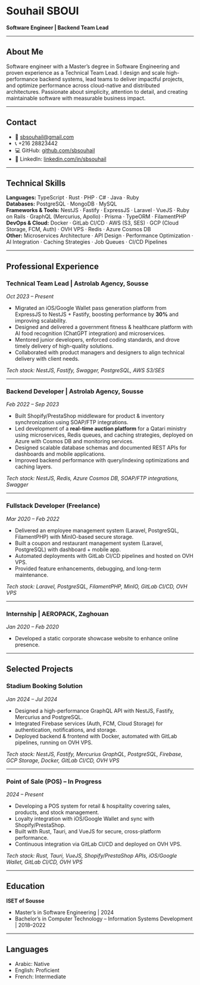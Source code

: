 # Souhail SBOUI

**Software Engineer | Backend Team Lead**

---

## About Me

Software engineer with a Master’s degree in Software Engineering and proven experience as a Technical Team Lead. I design and scale high-performance backend systems, lead teams to deliver impactful projects, and optimize performance across cloud-native and distributed architectures. Passionate about simplicity, attention to detail, and creating maintainable software with measurable business impact.

---

## Contact

- 📧 sbsouhail@gmail.com
- 📞 +216 28823442
- 💻 GitHub: [github.com/sbsouhail](https://github.com/sbsouhail)
- 🔗 LinkedIn: [linkedin.com/in/sbsouhail](https://www.linkedin.com/in/sbsouhail)

---

## Technical Skills

**Languages:** TypeScript · Rust · PHP · C# · Java · Ruby  
**Databases:** PostgreSQL · MongoDB · MySQL  
**Frameworks & Tools:** NestJS · Fastify · ExpressJS · Laravel · VueJS · Ruby on Rails · GraphQL (Mercurius, Apollo) · Prisma · TypeORM · FilamentPHP  
**DevOps & Cloud:** Docker · GitLab CI/CD · AWS (S3, SES) · GCP (Cloud Storage, FCM, Auth) · OVH VPS · Redis · Azure Cosmos DB  
**Other:** Microservices Architecture · API Design · Performance Optimization · AI Integration · Caching Strategies · Job Queues · CI/CD Pipelines

---

## Professional Experience

### Technical Team Lead | Astrolab Agency, Sousse

_Oct 2023 – Present_

- Migrated an iOS/Google Wallet pass generation platform from ExpressJS to NestJS + Fastify, boosting performance by **30%** and improving scalability.
- Designed and delivered a government fitness & healthcare platform with AI food recognition (ChatGPT integration) and microservices.
- Mentored junior developers, enforced coding standards, and drove timely delivery of high-quality solutions.
- Collaborated with product managers and designers to align technical delivery with client needs.

_Tech stack: NestJS, Fastify, Swagger, PostgreSQL, AWS S3/SES_

---

### Backend Developer | Astrolab Agency, Sousse

_Feb 2022 – Sep 2023_

- Built Shopify/PrestaShop middleware for product & inventory synchronization using SOAP/FTP integrations.
- Led development of a **real-time auction platform** for a Qatari ministry using microservices, Redis queues, and caching strategies, deployed on Azure with Cosmos DB and monitoring services.
- Designed scalable database schemas and documented REST APIs for dashboards and mobile applications.
- Improved backend performance with query/indexing optimizations and caching layers.

_Tech stack: NestJS, Redis, Azure Cosmos DB, SOAP/FTP integrations, Swagger_

---

### Fullstack Developer (Freelance)

_Mar 2020 – Feb 2022_

- Delivered an employee management system (Laravel, PostgreSQL, FilamentPHP) with MinIO-based secure storage.
- Built a coupon and restaurant management system (Laravel, PostgreSQL) with dashboard + mobile app.
- Automated deployments with GitLab CI/CD pipelines and hosted on OVH VPS.
- Provided feature enhancements, debugging, and long-term maintenance.

_Tech stack: Laravel, PostgreSQL, FilamentPHP, MinIO, GitLab CI/CD, OVH VPS_

---

### Internship | AEROPACK, Zaghouan

_Jan 2020 – Feb 2020_

- Developed a static corporate showcase website to enhance online presence.

---

## Selected Projects

### Stadium Booking Solution

_Jan 2024 – Jul 2024_

- Designed a high-performance GraphQL API with NestJS, Fastify, Mercurius and PostgreSQL.
- Integrated Firebase services (Auth, FCM, Cloud Storage) for authentication, notifications, and storage.
- Deployed backend & frontend with Docker, automated with GitLab pipelines, running on OVH VPS.

_Tech stack: NestJS, Fastify, Mercurius GraphQL, PostgreSQL, Firebase, GCP Storage, Docker, GitLab CI/CD, OVH VPS_

---

### Point of Sale (POS) – In Progress

_2024 – Present_

- Developing a POS system for retail & hospitality covering sales, products, and stock management.
- Loyalty integration with iOS/Google Wallet and sync with Shopify/PrestaShop.
- Built with Rust, Tauri, and VueJS for secure, cross-platform performance.
- Continuous integration via GitLab CI/CD and deployed on OVH VPS.

_Tech stack: Rust, Tauri, VueJS, Shopify/PrestaShop APIs, iOS/Google Wallet, GitLab CI/CD, OVH VPS_

---

## Education

**ISET of Sousse**

- Master’s in Software Engineering | 2024
- Bachelor’s in Computer Technology – Information Systems Development | 2018–2022

---

## Languages

- Arabic: Native
- English: Proficient
- French: Intermediate

